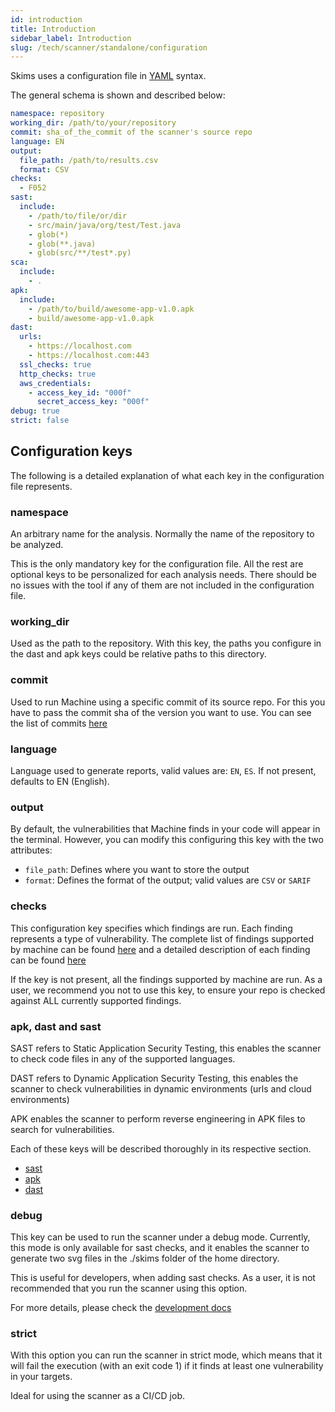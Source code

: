 ```yaml
---
id: introduction
title: Introduction
sidebar_label: Introduction
slug: /tech/scanner/standalone/configuration
---
```


Skims uses a configuration file in [YAML](https://yaml.org/) syntax.

The general schema is shown and described below:

```yaml
namespace: repository
working_dir: /path/to/your/repository
commit: sha_of_the_commit of the scanner's source repo
language: EN
output:
  file_path: /path/to/results.csv
  format: CSV
checks:
  - F052
sast:
  include:
    - /path/to/file/or/dir
    - src/main/java/org/test/Test.java
    - glob(*)
    - glob(**.java)
    - glob(src/**/test*.py)
sca:
  include:
    - .
apk:
  include:
    - /path/to/build/awesome-app-v1.0.apk
    - build/awesome-app-v1.0.apk
dast:
  urls:
    - https://localhost.com
    - https://localhost.com:443
  ssl_checks: true
  http_checks: true
  aws_credentials:
    - access_key_id: "000f"
      secret_access_key: "000f"
debug: true
strict: false
```

## Configuration keys

The following is a detailed explanation of what each key in the configuration
file represents.

### namespace

An arbitrary name for the analysis. Normally the name of the repository
to be analyzed.

This is the only mandatory key for the configuration file. All the rest
are optional keys to be personalized for each analysis needs. There should
be no issues with the tool if any of them are not included in
the configuration file.

### working_dir

Used as the path to the repository.
With this key, the paths you configure in the dast and apk keys
could be relative paths to this directory.

### commit

Used to run Machine using a specific commit of its source repo.
For this you have to pass the commit sha of the version you want to use.
You can see the list of commits
[here](https://gitlab.com/fluidattacks/universe/-/commits/trunk?ref_type=heads)

### language

Language used to generate reports, valid values are: `EN`, `ES`.
If not present, defaults to EN (English).

### output

By default, the vulnerabilities that Machine finds in your code will appear
in the terminal. However, you can modify this configuring this key with the
two attributes:

- `file_path`: Defines where you want to store the output
- `format`: Defines the format of the output; valid values are `CSV` or `SARIF`

### checks

This configuration key specifies which findings are run.
Each finding represents a type of vulnerability.
The complete list of findings supported by machine can be found
[here](https://gitlab.com/fluidattacks/universe/-/blob/trunk/skims/manifests/findings.json)
and a detailed description of each finding can be found
[here](/criteria/vulnerabilities)

If the key is not present, all the findings supported by machine are run.
As a user, we recommend you not to use this key, to ensure your repo is checked
against ALL currently supported findings.

### apk, dast and sast

SAST refers to Static Application Security Testing, this enables the scanner
to check code files in any of the supported languages.

DAST refers to Dynamic Application Security Testing, this enables the scanner
to check vulnerabilities in dynamic environments (urls and cloud environments)

APK enables the scanner to perform reverse engineering in APK files to search
for vulnerabilities.

Each of these keys will be described thoroughly in its respective section.

- [sast](/tech/scanner/standalone/configuration/sast)
- [apk](/tech/scanner/standalone/configuration/apk)
- [dast](/tech/scanner/standalone/configuration/dast)

### debug

This key can be used to run the scanner under a debug mode.
Currently, this mode is only available for sast checks, and it enables the
scanner to generate two svg files in the ./skims folder of the home directory.

This is useful for developers, when adding sast checks.
As a user, it is not recommended that you run the scanner using this option.

For more details, please check the
[development docs](/development/products/skims/guidelines/lib-module/root.md)

### strict

With this option you can run the scanner in strict mode,
which means that it will fail the execution (with an exit code 1)
if it finds at least one vulnerability in your targets.

Ideal for using the scanner as a CI/CD job.
